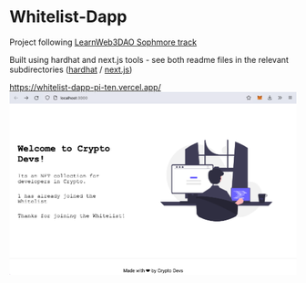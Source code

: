 # Whitelist-Dapp
Project following [LearnWeb3DAO Sophmore track](https://www.learnweb3.io/tracks/sophomore)

Built using hardhat and next.js tools - see both readme files in the relevant subdirectories ([hardhat](./hardhat/README.md) / [next.js](./my-app/README.md))

https://whitelist-dapp-pi-ten.vercel.app/
![](./screenshot.png)
